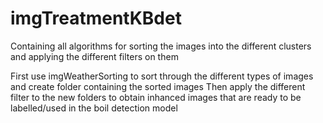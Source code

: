 # imgTreatmentKBdet
Containing all algorithms for sorting the images into the different clusters and applying the different filters on them


First use imgWeatherSorting to sort through the different types of images and create folder containing the sorted images
Then apply the different filter to the new folders to obtain inhanced images that are ready to be labelled/used in the boil detection model
